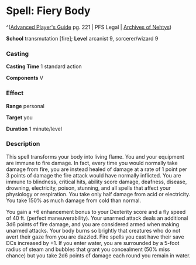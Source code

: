 # Spell: Fiery Body

^([Advanced Player's Guide][ss-fiery-body] pg. 221 | PFS Legal | [Archives of Nehtys][sn-fiery-body])

**School** transmutation [fire]; **Level** arcanist 9, sorcerer/wizard 9

### Casting

**Casting Time** 1 standard action

**Components** V

### Effect

**Range** personal

**Target** you

**Duration** 1 minute/level

### Description

This spell transforms your body into living flame. You and your equipment are immune to fire damage. In fact, every time you would normally take damage from fire, you are instead healed of damage at a rate of 1 point per 3 points of damage the fire attack would have normally inflicted. You are immune to blindness, critical hits, ability score damage, deafness, disease, drowning, electricity, poison, stunning, and all spells that affect your physiology or respiration. You take only half damage from acid or electricity. You take 150% as much damage from cold than normal.

You gain a +6 enhancement bonus to your Dexterity score and a fly speed of 40 ft. (perfect maneuverability). Your unarmed attack deals an additional 3d6 points of fire damage, and you are considered armed when making unarmed attacks. Your body burns so brightly that creatures who do not avert their gaze from you are dazzled. Fire spells you cast have their save DCs increased by +1. If you enter water, you are surrounded by a 5-foot radius of steam and bubbles that grant you concealment (50% miss chance) but you take 2d6 points of damage each round you remain in water.

[ss-fiery-body]: http://paizo.com/pathfinderRPG/v57
[sn-fiery-body]: http://www.archivesofnethys.com/SpellDisplay.aspx?ItemName=Fiery%20Body
